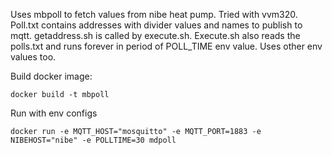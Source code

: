 Uses mbpoll to fetch values from nibe heat pump. Tried with vvm320. Poll.txt contains addresses with divider values and names to publish to mqtt. getaddress.sh is called by execute.sh. Execute.sh also reads the polls.txt and runs forever in period of POLL_TIME env value. Uses other env values too.

Build docker image:

`docker build -t mbpoll`

Run with env configs

`docker run -e MQTT_HOST="mosquitto" -e MQTT_PORT=1883 -e NIBEHOST="nibe" -e POLLTIME=30 mdpoll`
